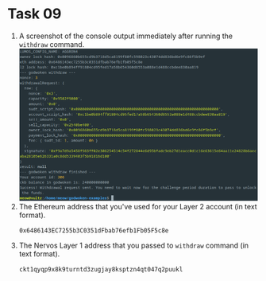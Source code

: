 # Task 09
1. A screenshot of the console output immediately after running the `withdraw` command.
	![withdrawal](./task09-withdrawl.png)
2. The Ethereum address that you've used for your Layer 2 account (in text format).
	```
	0x6486143EC7255b3C0351dFbab76efb1Fb05F5c8e
	```
3. The Nervos Layer 1 address that you passed to `withdraw` command (in text format).
	```
	ckt1qyqp9x8k9turntd3zugjay8ksptzn4qt047q2puukl
	```
